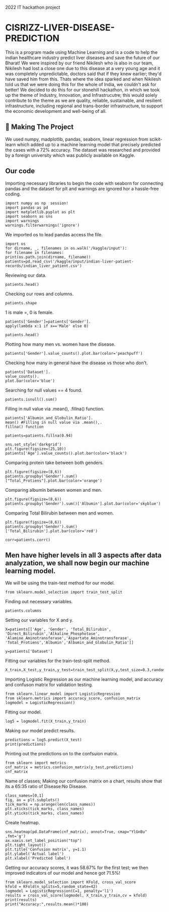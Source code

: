 2022 IT hackathon project 


# CISRIZZ-LIVER-DISEASE-PREDICTION
This is a program made using Machine Learning and is a code to help the indian healthcare industry predict liver diseases and save the future of our Bharat! We were inspired by our friend Nikilesh who is also in our team, Nikilesh had lost a close one due to this disease at a very young age and it was completely unpredictable, doctors said that if they knew earlier; they'd have saved him from this. Thats where the idea sparked and when Nikilesh told us that we were doing this for the whole of India, we couldn't ask for better! We decided to do this for our stonehill hackathon, in which we took up the theme of Industry, Innovation, and Infrastrucutre; this would solely contribute to the theme as we are quality, reliable, sustainable, and resilient infrastructure, including regional and trans-border infrastructure, to support the economic development and well-being of all.




## 🔎 Making The Project

We used numpy, madplotlib, pandas, seaborn, linear regression from scikit-learn which added up to a machine learning model that precisely predicted the cases with a 72% accuracy. The dataset was researched and provided by a foreign university which was publicly available on Kaggle.


## Our code
Importing necessary libraries to begin the code with seaborn for connecting pandas and the dataset for plt and warnings are ignored hor a hassle-free coding. 
```
import numpy as np  session!
import pandas as pd
import matplotlib.pyplot as plt
import seaborn as sns
import warnings
warnings.filterwarnings('ignore')
``` 
We imported os to lead pandas access the file.
```
import os
for dirname, _, filenames in os.walk('/kaggle/input'):
for filename in filenames:
print(os.path.join(dirname, filename))
patients=pd.read_csv('/kaggle/input/indian-liver-patient-records/indian_liver_patient.csv')
```
Reviewing our data.
```
patients.head()
```
Checking our rows and columns.
```
patients.shape
```
1 is male =, 0 is female.
```
patients['Gender']=patients['Gender'].
apply(lambda x:1 if x=='Male' else 0)
```
```
patients.head()
```
Plotting how many men vs. women have the disease.
```
patients['Gender'].value_counts().plot.bar(color='peachpuff')
```
Checking how many in general have the disease vs those who don't.
```
patients['Dataset'].
value_counts().
plot.bar(color='blue')
```
Searching for null values == 4 found.
```
patients.isnull().sum()
```
Filling in null value via .mean(), .fillna() function.
```
patients['Albumin_and_Globulin_Ratio'].
mean() #Filling in null value via .mean(),.
fillna() function
```
```
patients=patients.fillna(0.94)
```
```
sns.set_style('darkgrid')
plt.figure(figsize=(25,10))
patients['Age'].value_counts().plot.bar(color='black')
```
Comparing protein take between both genders.
```
plt.figure(figsize=(8,6)) 
patients.groupby('Gender').sum()["Total_Protiens"].plot.bar(color='orange')
```
Comparing albumin between women and men.
```
plt.figure(figsize=(8,6))  
patients.groupby('Gender').sum()['Albumin'].plot.bar(color='skyblue')
```
Comparing Total Bilirubin between men and women.
```
plt.figure(figsize=(8,6))
patients.groupby('Gender').sum()['Total_Bilirubin'].plot.bar(color='red')
```
```
corr=patients.corr() 
```
## Men have higher levels in all 3 aspects after data analyzation, we shall now begin our machine learning model.

We will be using the train-test method for our model.
```
from sklearn.model_selection import train_test_split
```
Finding out necessary variables.
```
patients.columns
```
Setting our variables for X and y.
```
X=patients[['Age', 'Gender', 'Total_Bilirubin', 'Direct_Bilirubin','Alkaline_Phosphotase', 'Alamine_Aminotransferase','Aspartate_Aminotransferase', 'Total_Protiens','Albumin','Albumin_and_Globulin_Ratio']]
 
y=patients['Dataset']
```
Fitting our variables for the train-test-split method.
```
X_train,X_test,y_train,y_test=train_test_split(X,y,test_size=0.3,random_state=123)
```
Importing Logistic Regression as our machine learning model, and accuracy and confuson matrix for validation testing.
```
from sklearn.linear_model import LogisticRegression
from sklearn.metrics import accuracy_score, confusion_matrix
logmodel = LogisticRegression()
```
Fitting our model.
```
log5 = logmodel.fit(X_train,y_train)
```
Making our model predict results.
```
predictions = log5.predict(X_test)
print(predictions)
```
Printing out the predictions on to the confsuion matrix.
```
from sklearn import metrics
cnf_matrix = metrics.confusion_matrix(y_test,predictions)
cnf_matrix
```
Name  of classes; Making our confusion matrix on a chart, results show that its a 65:35 ratio of Disease:No Disease.
```
class_names=[0,1]
fig, ax = plt.subplots()
tick_marks = np.arange(len(class_names))
plt.xticks(tick_marks, class_names)
plt.yticks(tick_marks, class_names)
```
Create heatmap.
```
sns.heatmap(pd.DataFrame(cnf_matrix), annot=True, cmap="YlGnBu" ,fmt='g')
ax.xaxis.set_label_position("top")
plt.tight_layout()
plt.title('Confusion matrix', y=1.1)
plt.ylabel('Actual label')
plt.xlabel('Predicted label')
```
Getting our accuracy scores, it was 58.67% for the first test; we then improved indicators of our model and hence got 71.5%!
```
from sklearn.model_selection import KFold, cross_val_score
kfold = KFold(n_splits=5,random_state=42)
logmodel = LogisticRegression(C=1, penalty='l1')
results = cross_val_score(logmodel, X_train,y_train,cv = kfold)
print(results)
print("Accuracy:",results.mean()*100)
```
